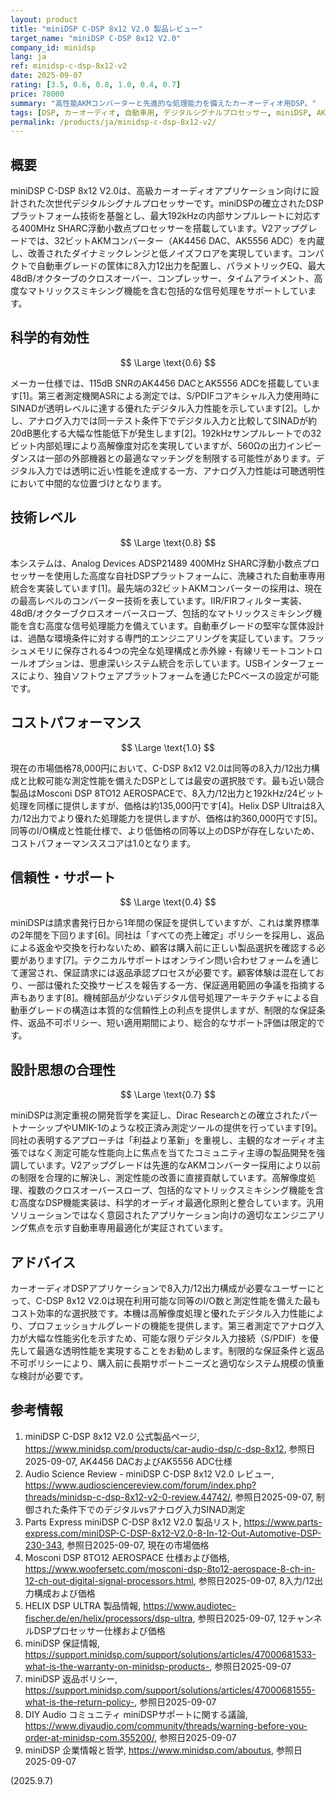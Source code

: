 ```yaml
---
layout: product
title: "miniDSP C-DSP 8x12 V2.0 製品レビュー"
target_name: "miniDSP C-DSP 8x12 V2.0"
company_id: minidsp
lang: ja
ref: minidsp-c-dsp-8x12-v2
date: 2025-09-07
rating: [3.5, 0.6, 0.8, 1.0, 0.4, 0.7]
price: 78000
summary: "高性能AKMコンバーターと先進的な処理能力を備えたカーオーディオ用DSP。"
tags: [DSP, カーオーディオ, 自動車用, デジタルシグナルプロセッサー, miniDSP, AKM]
permalink: /products/ja/minidsp-c-dsp-8x12-v2/
---
```


## 概要

miniDSP C-DSP 8x12 V2.0は、高級カーオーディオアプリケーション向けに設計された次世代デジタルシグナルプロセッサーです。miniDSPの確立されたDSPプラットフォーム技術を基盤とし、最大192kHzの内部サンプルレートに対応する400MHz SHARC浮動小数点プロセッサーを搭載しています。V2アップグレードでは、32ビットAKMコンバーター（AK4456 DAC、AK5556 ADC）を内蔵し、改善されたダイナミックレンジと低ノイズフロアを実現しています。コンパクトで自動車グレードの筐体に8入力12出力を配置し、パラメトリックEQ、最大48dB/オクターブのクロスオーバー、コンプレッサー、タイムアライメント、高度なマトリックスミキシング機能を含む包括的な信号処理をサポートしています。

## 科学的有効性

$$ \Large \text{0.6} $$

メーカー仕様では、115dB SNRのAK4456 DACとAK5556 ADCを搭載しています[1]。第三者測定機関ASRによる測定では、S/PDIFコアキシャル入力使用時にSINADが透明レベルに達する優れたデジタル入力性能を示しています[2]。しかし、アナログ入力では同一テスト条件下でデジタル入力と比較してSINADが約20dB悪化する大幅な性能低下が発生します[2]。192kHzサンプルレートでの32ビット内部処理により高解像度対応を実現していますが、560Ωの出力インピーダンスは一部の外部機器との最適なマッチングを制限する可能性があります。デジタル入力では透明に近い性能を達成する一方、アナログ入力性能は可聴透明性において中間的な位置づけとなります。

## 技術レベル

$$ \Large \text{0.8} $$

本システムは、Analog Devices ADSP21489 400MHz SHARC浮動小数点プロセッサーを使用した高度な自社DSPプラットフォームに、洗練された自動車専用統合を実装しています[1]。最先端の32ビットAKMコンバーターの採用は、現在の最高レベルのコンバーター技術を表しています。IIR/FIRフィルター実装、48dB/オクターブクロスオーバースロープ、包括的なマトリックスミキシング機能を含む高度な信号処理能力を備えています。自動車グレードの堅牢な筐体設計は、過酷な環境条件に対する専門的エンジニアリングを実証しています。フラッシュメモリに保存される4つの完全な処理構成と赤外線・有線リモートコントロールオプションは、思慮深いシステム統合を示しています。USBインターフェースにより、独自ソフトウェアプラットフォームを通じたPCベースの設定が可能です。

## コストパフォーマンス

$$ \Large \text{1.0} $$

現在の市場価格78,000円において、C-DSP 8x12 V2.0は同等の8入力/12出力構成と比較可能な測定性能を備えたDSPとしては最安の選択肢です。最も近い競合製品はMosconi DSP 8TO12 AEROSPACEで、8入力/12出力と192kHz/24ビット処理を同様に提供しますが、価格は約135,000円です[4]。Helix DSP Ultraは8入力/12出力でより優れた処理能力を提供しますが、価格は約360,000円です[5]。同等のI/O構成と性能仕様で、より低価格の同等以上のDSPが存在しないため、コストパフォーマンススコアは1.0となります。

## 信頼性・サポート

$$ \Large \text{0.4} $$

miniDSPは請求書発行日から1年間の保証を提供していますが、これは業界標準の2年間を下回ります[6]。同社は「すべての売上確定」ポリシーを採用し、返品による返金や交換を行わないため、顧客は購入前に正しい製品選択を確認する必要があります[7]。テクニカルサポートはオンライン問い合わせフォームを通じて運営され、保証請求には返品承認プロセスが必要です。顧客体験は混在しており、一部は優れた交換サービスを報告する一方、保証適用範囲の争議を指摘する声もあります[8]。機械部品が少ないデジタル信号処理アーキテクチャによる自動車グレードの構造は本質的な信頼性上の利点を提供しますが、制限的な保証条件、返品不可ポリシー、短い適用期間により、総合的なサポート評価は限定的です。

## 設計思想の合理性

$$ \Large \text{0.7} $$

miniDSPは測定重視の開発哲学を実証し、Dirac Researchとの確立されたパートナーシップやUMIK-1のような校正済み測定ツールの提供を行っています[9]。同社の表明するアプローチは「利益より革新」を重視し、主観的なオーディオ主張ではなく測定可能な性能向上に焦点を当てたコミュニティ主導の製品開発を強調しています。V2アップグレードは先進的なAKMコンバーター採用により以前の制限を合理的に解決し、測定性能の改善に直接貢献しています。高解像度処理、複数のクロスオーバースロープ、包括的なマトリックスミキシング機能を含む高度なDSP機能実装は、科学的オーディオ最適化原則と整合しています。汎用ソリューションではなく意図されたアプリケーション向けの適切なエンジニアリング焦点を示す自動車専用最適化が実証されています。

## アドバイス

カーオーディオDSPアプリケーションで8入力/12出力構成が必要なユーザーにとって、C-DSP 8x12 V2.0は現在利用可能な同等のI/O数と測定性能を備えた最もコスト効率的な選択肢です。本機は高解像度処理と優れたデジタル入力性能により、プロフェッショナルグレードの機能を提供します。第三者測定でアナログ入力が大幅な性能劣化を示すため、可能な限りデジタル入力接続（S/PDIF）を優先して最適な透明性能を実現することをお勧めします。制限的な保証条件と返品不可ポリシーにより、購入前に長期サポートニーズと適切なシステム規模の慎重な検討が必要です。

## 参考情報

1. miniDSP C-DSP 8x12 V2.0 公式製品ページ, https://www.minidsp.com/products/car-audio-dsp/c-dsp-8x12, 参照日2025-09-07, AK4456 DACおよびAK5556 ADC仕様
2. Audio Science Review - miniDSP C-DSP 8x12 V2.0 レビュー, https://www.audiosciencereview.com/forum/index.php?threads/minidsp-c-dsp-8x12-v2-0-review.44742/, 参照日2025-09-07, 制御された条件下でのデジタルvsアナログ入力SINAD測定
3. Parts Express miniDSP C-DSP 8x12 V2.0 製品リスト, https://www.parts-express.com/miniDSP-C-DSP-8x12-V2.0-8-In-12-Out-Automotive-DSP-230-343, 参照日2025-09-07, 現在の市場価格
4. Mosconi DSP 8TO12 AEROSPACE 仕様および価格, https://www.woofersetc.com/mosconi-dsp-8to12-aerospace-8-ch-in-12-ch-out-digital-signal-processors.html, 参照日2025-09-07, 8入力/12出力構成および価格
5. HELIX DSP ULTRA 製品情報, https://www.audiotec-fischer.de/en/helix/processors/dsp-ultra, 参照日2025-09-07, 12チャンネルDSPプロセッサー仕様および価格
6. miniDSP 保証情報, https://support.minidsp.com/support/solutions/articles/47000681533-what-is-the-warranty-on-minidsp-products-, 参照日2025-09-07
7. miniDSP 返品ポリシー, https://support.minidsp.com/support/solutions/articles/47000681555-what-is-the-return-policy-, 参照日2025-09-07
8. DIY Audio コミュニティ miniDSPサポートに関する議論, https://www.diyaudio.com/community/threads/warning-before-you-order-at-minidsp-com.355200/, 参照日2025-09-07
9. miniDSP 企業情報と哲学, https://www.minidsp.com/aboutus, 参照日2025-09-07

(2025.9.7)